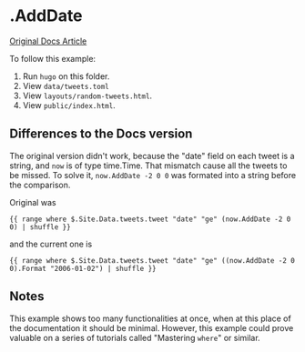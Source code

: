 # .AddDate

[Original Docs Article](https://gohugo.io/functions/adddate/)

To follow this example:
1. Run `hugo` on this folder.
2. View `data/tweets.toml`
3. View `layouts/random-tweets.html`.
4. View `public/index.html`.

## Differences to the Docs version

The original version didn't work, because the "date" field on each tweet is a string, and `now` is of type time.Time. That mismatch cause all the tweets to be missed. To solve it, `now.AddDate -2 0 0` was formated into a string before the comparison.

Original was 
```
{{ range where $.Site.Data.tweets.tweet "date" "ge" (now.AddDate -2 0 0) | shuffle }}
```
and the current one is 
```
{{ range where $.Site.Data.tweets.tweet "date" "ge" ((now.AddDate -2 0 0).Format "2006-01-02") | shuffle }}
```

## Notes

This example shows too many functionalities at once, when at this place of the documentation it should be minimal. However, this example could prove valuable on a series of tutorials called "Mastering `where`" or similar.
